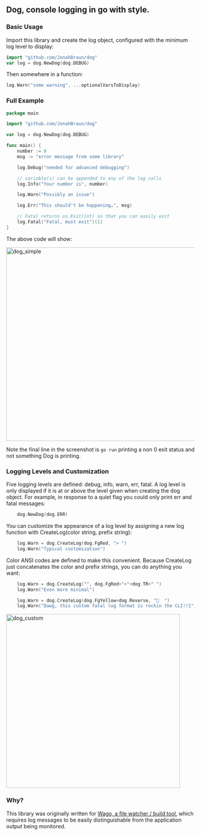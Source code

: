## Dog, console logging in go with style.

### Basic Usage
Import this library and create the log object, configured with the minimum log level to display:
```go
import "github.com/JonahBraun/dog"
var log = dog.NewDog(dog.DEBUG)
```

Then somewhere in a function:
```go
log.Warn("some warning", ...optionalVarsToDisplay)
```

### Full Example
```go
package main

import "github.com/JonahBraun/dog"

var log = dog.NewDog(dog.DEBUG)

func main() {
	number := 8
	msg := "error message from some library"

	log.Debug("needed for advanced debugging")

	// variable(s) can be appended to any of the log calls
	log.Info("Your number is", number)

	log.Warn("Possibly an issue")

	log.Err("This should't be happening…", msg)

	// Fatal returns os.Exit(int) so that you can easily exit
	log.Fatal("Fatal, must exit")(1)
}
```

The above code will show:

<img width="517" alt="dog_simple" src="https://cloud.githubusercontent.com/assets/611339/9560595/a9af8b2e-4dd1-11e5-8d41-17e51a3b9d8f.png">

Note the final line in the screenshot is `go run` printing a non 0 exit status and not something Dog is printing.

### Logging Levels and Customization
Five logging levels are defined: debug, info, warn, err, fatal. A log level is only displayed if it is at or above the level given when creating the dog object. For example, in response to a quiet flag you could only print err and fatal messages:
```go
	dog.NewDog(dog.ERR)
```

You can customize the appearance of a log level by assigning a new log function with CreateLog(color string, prefix string):
```go
	log.Warn = dog.CreateLog(dog.FgRed, "> ")
	log.Warn("Typical customization")
```

Color ANSI codes are defined to make this convenient. Because CreateLog just concatenates the color and prefix strings, you can do anything you want:
```go
	log.Warn = dog.CreateLog("", dog.FgRed+">"+dog.TR+" ")
	log.Warn("Even more minimal")

	log.Warn = dog.CreateLog(dog.FgYellow+dog.Reverse, "🐺  ")
	log.Warn("Dawg, this custom fatal log format is rockin the CLI!!1")
```
<img width="464" alt="dog_custom" src="https://cloud.githubusercontent.com/assets/611339/9560594/a99a5466-4dd1-11e5-953d-dc273dd9e23a.png">

### Why?
This library was originally written for [Wago, a file watcher / build tool](https://github.com/JonahBraun/wago), which requires log messages to be easily distinguishable from the application output being monitored.
